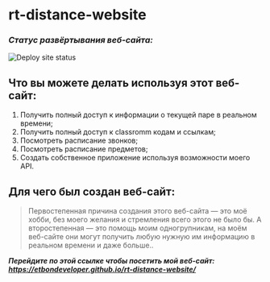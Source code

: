 # **rt-distance-website**

### _Статус развёртывания веб-сайта:_
![Deploy site status](https://github.com/EtbonDeveloper/rt-distance-website/actions/workflows/pages/pages-build-deployment/badge.svg)

## **Что вы можете делать используя этот веб-сайт:**
1. Получить полный доступ к информации о текущей паре в реальном времени;
2. Получить полный доступ к classromm кодам и ссылкам;
3. Посмотреть расписание звонков;
4. Посмотреть расписание предметов;
5. Создать собственное приложение используя возможности моего API. 

## **Для чего был создан веб-сайт:**
> Первостепенная причина создания этого веб-сайта — это моё хобби, без моего желания и стремления всего этого не было бы. А второстепенная — это помощь моим одногрупникам, на моём веб-сайте они могут получить любую нужную им информацию в реальном времени и даже больше..

***Перейдите по этой ссылке чтобы посетить мой веб-сайт: https://etbondeveloper.github.io/rt-distance-website/***